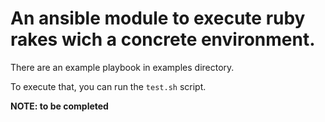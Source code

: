 # An ansible module to execute ruby rakes wich a concrete environment.

There are an example playbook in examples directory.

To execute that, you can run the ```test.sh``` script.

**NOTE: to be completed**

